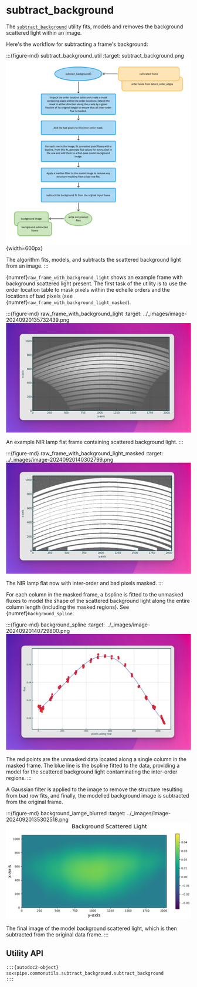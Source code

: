 # subtract_background

The [`subtract_background`](#soxspipe.commonutils.subtract_background) utility fits, models and removes the background scattered light within an image.

Here's the workflow for subtracting a frame's background:

:::{figure-md} subtract_background_util
:target: subtract_background.png
![](subtract_background.png){width=600px}

The algorithm fits, models, and subtracts the scattered background light from an image.
:::


{numref}`raw_frame_with_background_light` shows an example frame with background scattered light present. The first task of the utility is to use the order location table to mask pixels within the echelle orders and the locations of bad pixels (see {numref}`raw_frame_with_background_light_masked`).


:::{figure-md} raw_frame_with_background_light
:target: ../_images/image-20240920135732439.png
![image-20240920135732439](../_images/image-20240920135732439.png)

An example NIR lamp flat frame containing scattered background light.
:::

:::{figure-md} raw_frame_with_background_light_masked
:target: ../_images/image-20240920140302799.png
![image-20240920140302799](../_images/image-20240920140302799.png)

The NIR lamp flat now with inter-order and bad pixels masked.
:::

For each column in the masked frame, a bspline is fitted to the unmasked fluxes to model the shape of the scattered background light along the entire column length (including the masked regions). See {numref}`background_spline`.

:::{figure-md} background_spline
:target: ../_images/image-20240920140729800.png
![image-20240920140729800](../_images/image-20240920140729800.png)

The red points are the unmasked data located along a single column in the masked frame. The blue line is the bspline fitted to the data, providing a model for the scattered background light contaminating the inter-order regions.
:::


A Gaussian filter is applied to the image to remove the structure resulting from bad row fits, and finally, the modelled background image is subtracted from the original frame. 


:::{figure-md} background_iamge_blurred
:target: ../_images/image-20240920135302518.png
![image-20240920135302518](../_images/image-20240920135302518.png)

The final image of the model background scattered light, which is then subtracted from the original data frame.
:::



## Utility API



	:::{autodoc2-object} soxspipe.commonutils.subtract_background.subtract_background
	:::
